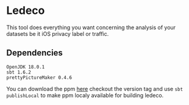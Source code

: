 # Ledeco

This tool does everything you want concerning the analysis of your datasets be it iOS privacy label or traffic.


## Dependencies

```
OpenJDK 18.0.1
sbt 1.6.2
prettyPictureMaker 0.4.6
```

You can download the ppm [here](https://github.com/simkoc/prettyPictureMaker) checkout the version tag and use `sbt publishLocal` to make ppm localy available for building ledeco.
